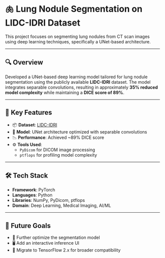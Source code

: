 # 🫁 Lung Nodule Segmentation on LIDC-IDRI Dataset

This project focuses on segmenting lung nodules from CT scan images using deep learning techniques, specifically a UNet-based architecture.

---

## 🔍 Overview

Developed a UNet-based deep learning model tailored for lung nodule segmentation using the publicly available **LIDC-IDRI** dataset. The model integrates separable convolutions, resulting in approximately **35% reduced model complexity** while maintaining a **DICE score of 89%**.

---

## 🧠 Key Features

- 📦 **Dataset**: [LIDC-IDRI](https://wiki.cancerimagingarchive.net/display/Public/LIDC-IDRI)
- 🧠 **Model**: UNet architecture optimized with separable convolutions
- 📉 **Performance**: Achieved ~89% DICE score
- ⚙️ **Tools Used**:
  - `PyDicom` for DICOM image processing
  - `ptflops` for profiling model complexity

---

## 🛠️ Tech Stack

- **Framework**: PyTorch
- **Languages**: Python
- **Libraries**: NumPy, PyDicom, ptflops
- **Domain**: Deep Learning, Medical Imaging, AI/ML

---

## 🚀 Future Goals

- 🔧 Further optimize the segmentation model
- 🖥️ Add an interactive inference UI
- 🔄 Migrate to TensorFlow 2.x for broader compatibility
